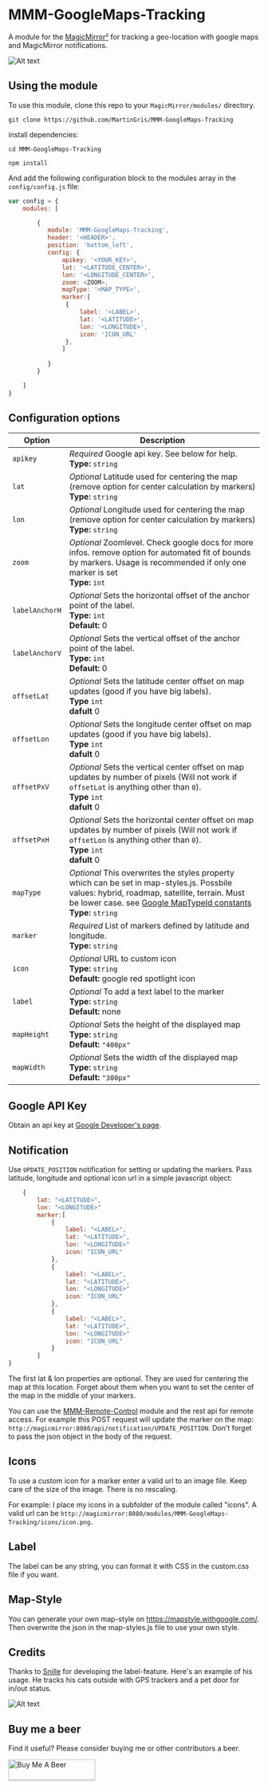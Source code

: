 # MMM-GoogleMaps-Tracking


A module for the [MagicMirror²](https://github.com/MichMich/MagicMirror/) for tracking a geo-location with google maps and MagicMirror notifications.

![Alt text](/examples/screenshot.png "Example Screenshot of MMM-GoogleMaps-Tracking")

## Using the module

To use this module, clone this repo to your `MagicMirror/modules/` directory.

`git clone https://github.com/MartinGris/MMM-GoogleMaps-Tracking`

install dependencies:

`cd MMM-GoogleMaps-Tracking`

`npm install`

And add the following configuration block to the modules array in the `config/config.js` file:
```js
var config = {
    modules: [

        {
		   module: 'MMM-GoogleMaps-Tracking',
		   header: '<HEADER>',
		   position: 'bottom_left',
		   config: {
			   apikey: '<YOUR_KEY>',
			   lat: '<LATITUDE_CENTER>',
			   lon: '<LONGITUDE_CENTER>',
			   zoom: <ZOOM>,
			   mapType: '<MAP_TYPE>',
   			   marker:[
				{
					label: '<LABEL>',
					lat: '<LATITUDE>',
					lon: '<LONGITUDE>',
					icon: 'ICON_URL'
				},
			   ]
			   
		   }
		}

    ]
}
```

## Configuration options

| Option               | Description
|--------------------- |-----------
| `apikey`                         | *Required* Google api key. See below for help. <br>**Type:** `string`
| `lat`  			   | *Optional* Latitude used for centering the map (remove option for center calculation by markers)  <br>**Type:** `string` 
| `lon`  			   | *Optional* Longitude used for centering the map (remove option for center calculation by markers)  <br>**Type:** `string`
| `zoom`  			   | *Optional* Zoomlevel. Check google docs for more infos. remove option for automated fit of bounds by markers. Usage is recommended if only one marker is set <br>**Type:** `int`
| `labelAnchorH`  		   | *Optional* Sets the horizontal offset of the anchor point of the label.<br>**Type:** `int`<br>**Default:** 0
| `labelAnchorV`  		   | *Optional* Sets the vertical offset of the anchor point of the label.<br>**Type:** `int`<br>**Default:** 0
| `offsetLat`                      | *Optional* Sets the latitude center offset on map updates (good if you have big labels).<br>**Type** `int`<br> **dafult** 0
| `offsetLon`                      | *Optional* Sets the longitude center offset on map updates (good if you have big labels).<br>**Type** `int`<br> **dafult** 0
| `offsetPxV`                      | *Optional* Sets the vertical center offset on map updates by number of pixels (Will not work if `offsetLat` is anything other than `0`).<br>**Type** `int`<br> **dafult** 0
| `offsetPxH`                      | *Optional* Sets the horizontal center offset on map updates by number of pixels (Will not work if `offsetLon` is anything other than `0`).<br>**Type** `int`<br> **dafult** 0
| `mapType`  		           | *Optional* This overwrites the styles property which can be set in map-styles.js. Possbile values: hybrid, roadmap, satellite, terrain. Must be lower case. see [Google MapTypeId constants](https://developers.google.com/maps/documentation/javascript/reference/map#MapTypeId)<br>**Type:** `string`
| `marker`  		           | *Required* List of markers defined by latitude and longitude. <br>**Type:** `string`
| `icon`  			   | *Optional* URL to custom icon  <br>**Type:** `string` <br>**Default:** google red spotlight icon
| `label`  			   | *Optional* To add a text label to the marker<br>**Type:** `string` <br>**Default:** none
| `mapHeight`  			   | *Optional* Sets the height of the displayed map<br>**Type:** `string` <br>**Default:** `"400px"`
| `mapWidth`  			   | *Optional* Sets the width of the displayed map<br>**Type:** `string` <br>**Default:** `"300px"`


## Google API Key

Obtain an api key at [Google Developer's page](https://developers.google.com/maps/documentation/javascript/).

## Notification
Use `UPDATE_POSITION` notification for setting or updating the markers. Pass latitude, longitude and optional icon url in a simple javascript object:
```js
	{
		lat: "<LATITUDE>",
		lon: "<LONGITUDE>"
		marker:[
			{        
				label: "<LABEL>",
				lat: "<LATITUDE>",
				lon: "<LONGITUDE>"
				icon: "ICON_URL"
			},
			{        
				label: "<LABEL>",
				lat: "<LATITUDE>",
				lon: "<LONGITUDE>"
				icon: "ICON_URL"
			},
			{        
				label: "<LABEL>",
				lat: "<LATITUDE>",
				lon: "<LONGITUDE>"
				icon: "ICON_URL"
			}
		]
}
```

The first lat & lon properties are optional. They are used for centering the map at this location. Forget about them when you want to set the center of the map in the middle of your markers.

You can use the [MMM-Remote-Control](https://github.com/Jopyth/MMM-Remote-Control) module and the rest api for remote access. For example this POST request will update the marker on the map: `http://magicmirror:8080/api/notification/UPDATE_POSITION`. Don't forget to pass the json object in the body of the request.

## Icons
To use a custom icon for a marker enter a valid url to an image file. Keep care of the size of the image. There is no rescaling.

For example: I place my icons in a subfolder of the module called "icons". A valid url can be `http://magicmirror:8080/modules/MMM-GoogleMaps-Tracking/icons/icon.png`.

## Label
The label can be any string, you can format it with CSS in the custom.css file if you want.

## Map-Style

You can generate your own map-style on https://mapstyle.withgoogle.com/. Then overwrite the json in the map-styles.js file to use your own style.

## Credits
Thanks to [Snille](https://github.com/Snille) for developing the label-feature. Here's an example of his usage. He tracks his cats outside with GPS trackers and a pet door for in/out status.

![Alt text](/examples/screenshotSnille.png "Example Screenshot of MMM-GoogleMaps-Tracking by Snille")

## Buy me a beer
Find it useful? Please consider buying me or other contributors a beer.

<a href="https://www.buymeacoffee.com/MartinGri" target="_blank"><img src="https://www.buymeacoffee.com/assets/img/custom_images/orange_img.png" alt="Buy Me A Beer" style="height: 41px !important;width: 174px !important;box-shadow: 0px 3px 2px 0px rgba(190, 190, 190, 0.5) !important;-webkit-box-shadow: 0px 3px 2px 0px rgba(190, 190, 190, 0.5) !important;" ></a>

